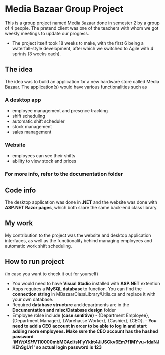 # Media Bazaar Group Project
This is a group project named Media Bazaar done in semester 2 by a group of 4 people.
The pretend client was one of the teachers with whom we got weekly meetings to update our progress.
- The project itself took 18 weeks to make, with the first 6 being a waterfall-style development, after which we switched to Agile with 4 sprints (3 weeks each).

## The idea
The idea was to build an application for a new hardware store called Media Bazaar. The application(s) would have various functionalities such as
### A desktop app
- employee management and presence tracking
- shift scheduling
- automatic shift scheduler
- stock management
- sales management
### Website
- employees can see their shifts
- ability to view stock and prices
### For more info, refer to the documentation folder

## Code info
The desktop application was done in **.NET** and the website was done with **ASP.NET Razor pages**, which both share the same back-end class library.

## My work
My contribution to the project was the website and desktop application interfaces, as well as the functionality behind managing employees and automatic work shift scheduling.

## How to run project
(in case you want to check it out for yourself)
- You would need to have **Visual Studio** installed with **ASP.NET** extention
- Apps requires a **MySQL database** to function. You can find the **connection string** in MBazaarClassLibrary/Utils.cs and replace it with your own database.
- Required **database structure** and departments are in the **Documentation and misc/Database design** folder
- Employee rolse include **(case sentitive)** -  {Department Employee}, {Department Manager}, {Warehause Worker}, {Cashier}, {CEO}. - **You need to add a CEO account in order to be able to log in and start adding more employees. Make sure the CEO account has the hashed password '$MYHASH$V1$10000$mbMGAcI/sN1yYkkt4JiJSCkv6Em7f1MYvu+fdaNJKEhSgUr1' so actual login password is 123**
